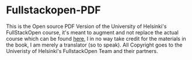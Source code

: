 # Fullstackopen-PDF
This is the Open source PDF Version of the University of Helsinki's FullStackOpen course, it's meant to augment and not replace the actual course which can be found [here](https://fullstackopen.com/en), I in no way take credit for the materials in the book, I am merely a translator (so to speak). All Copyright goes to the Univeristy of Helsinki's FullstackOpen Team and their partners.

